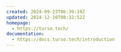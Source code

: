 ```yaml
---
created: 2024-09-23T06:39:19Z
updated: 2024-12-10T08:32:52Z
homepage:
  - https://turso.tech/
documentation:
  - https://docs.turso.tech/introduction
---
```

